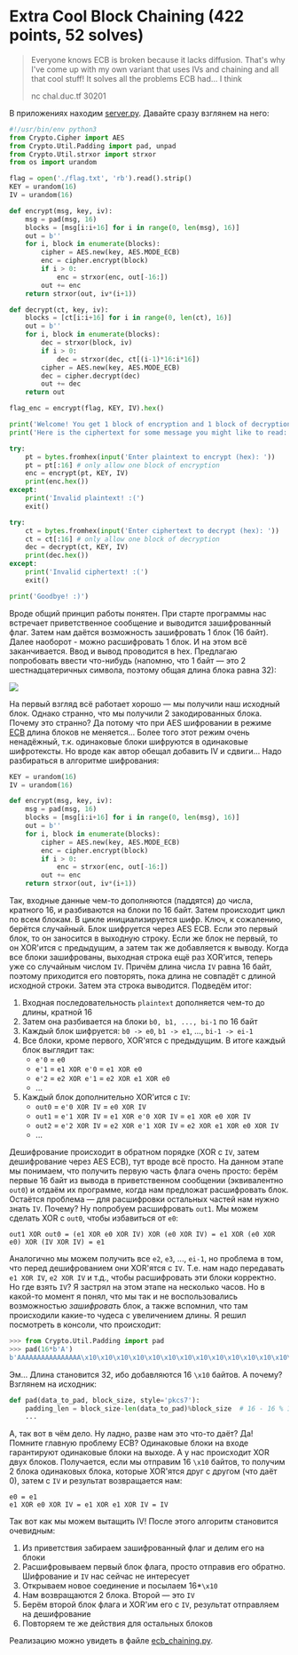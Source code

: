 # Extra Cool Block Chaining (422 points, 52 solves)

> Everyone knows ECB is broken because it lacks diffusion. That's why I've come up with my own variant that uses IVs 
> and chaining and all that cool stuff! It solves all the problems ECB had... I think
>
> nc chal.duc.tf 30201

В приложениях находим [server.py](./server.py). Давайте сразу взглянем на него:
```python
#!/usr/bin/env python3
from Crypto.Cipher import AES
from Crypto.Util.Padding import pad, unpad
from Crypto.Util.strxor import strxor
from os import urandom

flag = open('./flag.txt', 'rb').read().strip()
KEY = urandom(16)
IV = urandom(16)

def encrypt(msg, key, iv):
    msg = pad(msg, 16)
    blocks = [msg[i:i+16] for i in range(0, len(msg), 16)]
    out = b''
    for i, block in enumerate(blocks):
        cipher = AES.new(key, AES.MODE_ECB)
        enc = cipher.encrypt(block)
        if i > 0:
            enc = strxor(enc, out[-16:])
        out += enc
    return strxor(out, iv*(i+1))

def decrypt(ct, key, iv):
    blocks = [ct[i:i+16] for i in range(0, len(ct), 16)]
    out = b''
    for i, block in enumerate(blocks):
        dec = strxor(block, iv)
        if i > 0:
            dec = strxor(dec, ct[(i-1)*16:i*16])
        cipher = AES.new(key, AES.MODE_ECB)
        dec = cipher.decrypt(dec)
        out += dec
    return out

flag_enc = encrypt(flag, KEY, IV).hex()

print('Welcome! You get 1 block of encryption and 1 block of decryption.')
print('Here is the ciphertext for some message you might like to read:', flag_enc)

try:
    pt = bytes.fromhex(input('Enter plaintext to encrypt (hex): '))
    pt = pt[:16] # only allow one block of encryption
    enc = encrypt(pt, KEY, IV)
    print(enc.hex())
except:
    print('Invalid plaintext! :(')
    exit()

try:
    ct = bytes.fromhex(input('Enter ciphertext to decrypt (hex): '))
    ct = ct[:16] # only allow one block of decryption
    dec = decrypt(ct, KEY, IV)
    print(dec.hex())
except:
    print('Invalid ciphertext! :(')
    exit()

print('Goodbye! :)')
```

Вроде общий принцип работы понятен. При старте программы нас встречает приветственное сообщение и выводится
зашифрованный флаг. Затем нам даётся возможность зашифровать 1 блок (16 байт). Далее наоборот -
можно расшифровать 1 блок. И на этом всё заканчивается. Ввод и вывод проводится в hex. Предлагаю попробовать
ввести что-нибудь (напомню, что 1 байт — это 2 шестнадцатеричных символа, поэтому общая длина блока равна 32):

![](https://i.imgur.com/HE2np7E.png)

На первый взгляд всё работает хорошо — мы получили наш исходный блок. Однако странно, что мы получили 2 закодированных
блока. Почему это странно? Да потому что при AES шифровании в режиме [ECB](https://en.wikipedia.org/wiki/Block_cipher_mode_of_operation#Electronic_codebook_(ECB))
длина блоков не меняется... Более того этот режим очень ненадёжный, т.к. одинаковые блоки шифруются в
одинаковые шифротексты. Но вроде как автор обещал добавить IV и сдвиги... Надо разбираться в алгоритме шифрования:
```python
KEY = urandom(16)
IV = urandom(16)

def encrypt(msg, key, iv):
    msg = pad(msg, 16)
    blocks = [msg[i:i+16] for i in range(0, len(msg), 16)]
    out = b''
    for i, block in enumerate(blocks):
        cipher = AES.new(key, AES.MODE_ECB)
        enc = cipher.encrypt(block)
        if i > 0:
            enc = strxor(enc, out[-16:])
        out += enc
    return strxor(out, iv*(i+1))
```

Так, входные данные чем-то дополняются (паддятся) до числа, кратного 16, и разбиваются на блоки по 16 байт. Затем
происходит цикл по всем блокам. В цикле инициализируется шифр. Ключ, к сожалению, берётся случайный.
Блок шифруется через AES ECB. Если это первый блок, то он заносится в выходную строку. Если же блок не первый, то
он XOR'ится с предыдущим, а затем так же добавляется к выводу. Когда все блоки зашифрованы, выходная строка ещё раз 
XOR'ится, теперь уже со случайным числом `IV`. Причём длина числа `IV` равна 16 байт, поэтому приходится его повторять,
пока длина не совпадёт с длиной исходной строки. Затем эта строка выводится. Подведём итог:
1. Входная последовательность `plaintext` дополняется чем-то до длины, кратной 16
2. Затем она разбивается на блоки `b0, b1, ..., bi-1` по 16 байт
3. Каждый блок шифруется: `b0 -> e0`, `b1 -> e1`, ..., `bi-1 -> ei-1`
4. Все блоки, кроме первого, XOR'ятся с предыдущим. В итоге каждый блок выглядит так:
    * `e'0` = `e0`
    * `e'1` = `e1 XOR e'0` = `e1 XOR e0`
    * `e'2` = `e2 XOR e'1` = `e2 XOR e1 XOR e0`
    * ...
5. Каждый блок дополнительно XOR'ится с `IV`:
    * `out0` = `e'0 XOR IV` = `e0 XOR IV`
    * `out1` = `e'1 XOR IV` = `e1 XOR e'0 XOR IV` = `e1 XOR e0 XOR IV`
    * `out2` = `e'2 XOR IV` = `e2 XOR e'1 XOR IV` = `e2 XOR e1 XOR e0 XOR IV`
    * ... 

Дешифрование происходит в обратном порядке (XOR с `IV`, затем дешифрование через AES ECB), тут вроде всё просто. На 
данном этапе мы понимаем, что получить первую часть флага очень просто: берём первые 16 байт из вывода в приветственном 
сообщении (эквивалентно `out0`) и отдаём их программе, когда нам предложат расшифровать блок. Остаётся проблема — для 
расшифровки остальных частей нам нужно знать `IV`. Почему? Ну попробуем расшифровать `out1`. Мы можем сделать XOR с
`out0`, чтобы избавиться от `e0`:
```
out1 XOR out0 = (e1 XOR e0 XOR IV) XOR (e0 XOR IV) = e1 XOR (e0 XOR e0) XOR (IV XOR IV) = e1
```
Аналогично мы можем получить все `e2`, `e3`, ..., `ei-1`, но проблема в том, что перед дешифрованием они XOR'ятся с `IV`.
Т.е. нам надо передавать `e1 XOR IV`, `e2 XOR IV` и т.д., чтобы расшифровать эти блоки корректно. Но где взять `IV`?
Я застрял на этом этапе на несколько часов. Но в какой-то момент я понял, что мы так и не воспользовались
возможностью *зашифровать* блок, а также вспомнил, что там происходили какие-то чудеса с увеличением длины. Я решил 
посмотреть в консоли, что происходит:
```python
>>> from Crypto.Util.Padding import pad
>>> pad(16*b'A')
b'AAAAAAAAAAAAAAAA\x10\x10\x10\x10\x10\x10\x10\x10\x10\x10\x10\x10\x10\x10\x10\x10'
```
Эм... Длина становится 32, ибо добавляются 16 `\x10` байтов. А почему? Взглянем на исходник:
```python
def pad(data_to_pad, block_size, style='pkcs7'):
    padding_len = block_size-len(data_to_pad)%block_size  # 16 - 16 % 16 = 16 - 0 = 16
    ...
```

А, так вот в чём дело. Ну ладно, разве нам это что-то даёт? Да! Помните главную проблему ECB? Одинаковые блоки на
входе гарантируют одинаковые блоки на выходе. А у нас происходит XOR двух блоков. Получается, если мы отправим 16 `\x10`
байтов, то получим 2 блока одинаковых блока, которые XOR'ятся друг с другом (что даёт 0), затем с `IV` и результат 
возвращается нам:
```
e0 = e1
e1 XOR e0 XOR IV = e1 XOR e1 XOR IV = IV
```
Так вот как мы можем вытащить IV! После этого алгоритм становится очевидным:
1. Из приветствия забираем зашифрованный флаг и делим его на блоки
2. Расшифровываем первый блок флага, просто отправив его обратно. Шифрование и `IV` нас сейчас не интересует
3. Открываем новое соединение и посылаем 16*`\x10`
4. Нам возвращаются 2 блока. Второй — это `IV`
5. Берём второй блок флага и XOR'им его с `IV`, результат отправляем на дешифрование
6. Повторяем те же действия для остальных блоков

Реализацию можно увидеть в файле [ecb_chaining.py](./ecb_chaining.py).
